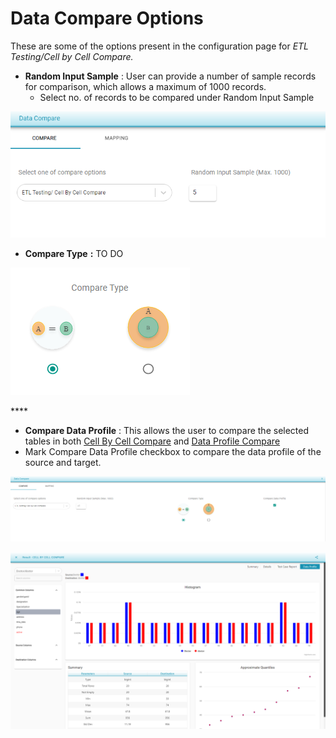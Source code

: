 # Data Compare Options

These are some of the options present in the configuration page for _ETL Testing/Cell by Cell Compare._

* **Random Input Sample** : User can provide a number of sample records for comparison, which allows a maximum of 1000 records.
  * Select no. of records to be compared under Random Input Sample

![Random Input Sample](../../../../../.gitbook/assets/ris.png)

* **Compare Type** **:** TO DO



![Compare Type](../../../../../.gitbook/assets/comparetypeab.png)

\*\*\*\*



* **Compare Data Profile** : This allows the user to compare the selected tables in both                            [Cell By Cell Compare](https://app.gitbook.com/@dataq/s/docs/~/drafts/-MWNZNqGnn1zbZL4vVWr/flows/untitled-1/compare-cell-by-cell/cell-by-cell-compare) and [Data Profile Compare](https://app.gitbook.com/@dataq/s/docs/~/drafts/-MWNZNqGnn1zbZL4vVWr/flows/untitled-1/compare-cell-by-cell/data-profile-compare)
* Mark Compare Data Profile checkbox to compare the data profile of the source and target.      

 

![Compare Data Profile](../../../../../.gitbook/assets/cell_dataprofile.png)



![Compare Data Profile Result](../../../../../.gitbook/assets/image%20%288%29.png)




